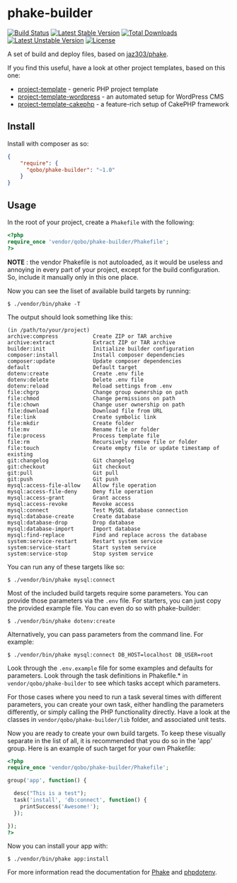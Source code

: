 phake-builder
=============

[![Build Status](https://travis-ci.org/QoboLtd/phake-builder.svg?branch=master)](https://travis-ci.org/QoboLtd/phake-builder)
[![Latest Stable Version](https://poser.pugx.org/qobo/phake-builder/v/stable)](https://packagist.org/packages/qobo/phake-builder) 
[![Total Downloads](https://poser.pugx.org/qobo/phake-builder/downloads)](https://packagist.org/packages/qobo/phake-builder) 
[![Latest Unstable Version](https://poser.pugx.org/qobo/phake-builder/v/unstable)](https://packagist.org/packages/qobo/phake-builder) 
[![License](https://poser.pugx.org/qobo/phake-builder/license)](https://packagist.org/packages/qobo/phake-builder)

A set of build and deploy files, based on [jaz303/phake](https://github.com/jaz303/phake).

If you find this useful, have a look at other project templates, based on this one:

* [project-template](https://github.com/QoboLtd/project-template) - generic PHP project template
* [project-template-wordpress](https://github.com/QoboLtd/project-template-wordpress) - an automated setup for WordPress CMS
* [project-template-cakephp](https://github.com/QoboLtd/project-template-cakephp) - a feature-rich setup of CakePHP framework

Install
-------

Install with composer as so:

```json
{
    "require": {
      "qobo/phake-builder": "~1.0"
    }
}
```

Usage
-----

In the root of your project, create a ```Phakefile``` with the following:

```php
<?php
require_once 'vendor/qobo/phake-builder/Phakefile';
?>
```

**NOTE** : the vendor Phakefile is not autoloaded, as it would be useless 
and annoying in every part of your project, except for the build 
configuration.  So, include it manually only in this one place.

Now you can see the liset of available build targets by running:

```
$ ./vendor/bin/phake -T
```

The output should look something like this:

```
(in /path/to/your/project)
archive:compress           Create ZIP or TAR archive
archive:extract            Extract ZIP or TAR archive
builder:init               Initialize builder configuration
composer:install           Install composer dependencies
composer:update            Update composer dependencies
default                    Default target
dotenv:create              Create .env file
dotenv:delete              Delete .env file
dotenv:reload              Reload settings from .env
file:chgrp                 Change group ownership on path
file:chmod                 Change permissions on path
file:chown                 Change user ownership on path
file:download              Download file from URL
file:link                  Create symbolic link
file:mkdir                 Create folder
file:mv                    Rename file or folder
file:process               Process template file
file:rm                    Recursively remove file or folder
file:touch                 Create empty file or update timestamp of existing
git:changelog              Git changelog
git:checkout               Git checkout
git:pull                   Git pull
git:push                   Git push
mysql:access-file-allow    Allow file operation
mysql:access-file-deny     Deny file operation
mysql:access-grant         Grant access
mysql:access-revoke        Revoke access
mysql:connect              Test MySQL database connection
mysql:database-create      Create database
mysql:database-drop        Drop database
mysql:database-import      Import database
mysql:find-replace         Find and replace across the database
system:service-restart     Restart system service
system:service-start       Start system service
system:service-stop        Stop system service
```

You can run any of these targets like so:

```
$ ./vendor/bin/phake mysql:connect
```

Most of the included build targets require some parameters.  You can provide
those parameters via the ```.env``` file.  For starters, you can just copy
the provided example file.  You can even do so with phake-builder:

```
$ ./vendor/bin/phake dotenv:create
```

Alternatively, you can pass parameters from the command line. For example:

```
$ ./vendor/bin/phake mysql:connect DB_HOST=localhost DB_USER=root
```

Look through the ```.env.example``` file for some examples and defaults for
parameters.  Look through the task definitions in Phakefile.* in 
```vendor/qobo/phake-builder``` to see which tasks accept which parameters.

For those cases where you need to run a task several times with different
parameters, you can create your own task, either handling the parameters
differently, or simply calling the PHP functionality directly.  Have a look
at the classes in ```vendor/qobo/phake-builder/lib``` folder, and associated
unit tests.

Now you are ready to create your own build targets.  To keep these visually
separate in the list of all, it is recommended that you do so in the 'app'
group.  Here is an example of such target for your own Phakefile:

```php
<?php
require_once 'vendor/qobo/phake-builder/Phakefile';

group('app', function() {

  desc("This is a test");
  task('install', 'db:connect', function() {
    printSuccess('Awesome!');
  });

});
?>
```

Now you can install your app with:

```
$ ./vendor/bin/phake app:install
```

For more information read the documentation for [Phake](https://github.com/jaz303/phake) 
and [phpdotenv](https://github.com/vlucas/phpdotenv).

